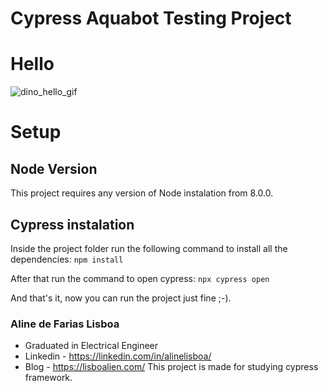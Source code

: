 # Cypress Aquabot Testing Project
# Hello
![dino_hello_gif](https://giphy.com/gifs/hello-hi-good-morning-QTaNqfIczYL0iY4udO)

# Setup

## Node Version
This project requires any version of Node instalation from 8.0.0.

## Cypress instalation
Inside the project folder run the following command to install all the dependencies:
``npm install``

After that run the command to open cypress:
``npx cypress open``

And that's it, now you can run the project just fine ;-).

### Aline de Farias Lisboa
* Graduated in Electrical Engineer
* Linkedin - https://linkedin.com/in/alinelisboa/
* Blog - https://lisboalien.com/ 
This project is made for studying cypress framework.
